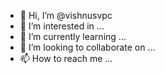 - 👋 Hi, I’m @vishnusvpc
- 👀 I’m interested in ...
- 🌱 I’m currently learning ...
- 💞️ I’m looking to collaborate on ...
- 📫 How to reach me ...

<!---
vishnusvpc/vishnusvpc is a ✨ special ✨ repository because its `README.md` (this file) appears on your GitHub profile.
You can click the Preview link to take a look at your changes.
--->
